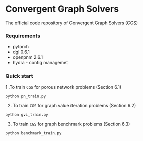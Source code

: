 # Convergent Graph Solvers

The official code repository of Convergent Graph Solvers (CGS)

### Requirements

- pytorch
- dgl 0.6.1
- openpnm 2.6.1
- hydra - config managemet

### Quick start

1 .To train `CGS` for porous network problems (Section 6.1)

```
python pn_train.py
```

2. To train `CGS` for graph value iteration problems (Section 6.2)

```
python gvi_train.py
```

3. To train `CGS` for graph benchmark problems (Section 6.3)

```
python benchmark_train.py
```

